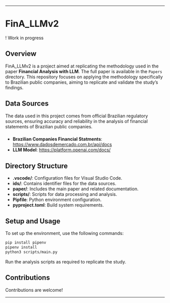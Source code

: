 

---

# FinA_LLMv2

 ! Work in progress

## Overview

FinA_LLMv2 is a project aimed at replicating the methodology used in the paper **Financial Analysis with LLM**. The full paper is available in the `Papers` directory. This repository focuses on applying the methodology specifically to Brazilian public companies, aiming to replicate and validate the study’s findings.

## Data Sources

The data used in this project comes from official Brazilian regulatory sources, ensuring accuracy and reliability in the analysis of financial statements of Brazilian public companies.

### 
- **Brazilian Companies Financial Statments**: https://www.dadosdemercado.com.br/api/docs
- **LLM Model**: https://platform.openai.com/docs/

## Directory Structure

- **.vscode/**: Configuration files for Visual Studio Code.
- **ids/**: Contains identifier files for the data sources.
- **paper/**: Includes the main paper and related documentation.
- **scripts/**: Scripts for data processing and analysis.
- **Pipfile**: Python environment configuration.
- **pyproject.toml**: Build system requirements.

## Setup and Usage

To set up the environment, use the following commands:

```sh
pip install pipenv
pipenv install
python3 scripts/main.py
```

Run the analysis scripts as required to replicate the study.

## Contributions

Contributions are welcome!

---